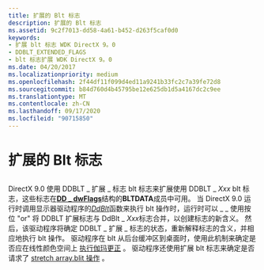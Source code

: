 ```yaml
---
title: 扩展的 Blt 标志
description: 扩展的 Blt 标志
ms.assetid: 9c2f7013-dd58-4a61-b452-d263f5caf0d0
keywords:
- 扩展 blt 标志 WDK DirectX 9。0
- DDBLT_EXTENDED_FLAGS
- blt 标志扩展 WDK DirectX 9。0
ms.date: 04/20/2017
ms.localizationpriority: medium
ms.openlocfilehash: 2f44df11f099d4ed11a9241b33fc2c7a39fe72d8
ms.sourcegitcommit: b84d760d4b45795be12e625db1d5a4167dc2c9ee
ms.translationtype: MT
ms.contentlocale: zh-CN
ms.lasthandoff: 09/17/2020
ms.locfileid: "90715850"
---
```

# <a name="extended-blt-flags"></a>扩展的 Blt 标志


## <span id="ddk_extended_blt_flags_gg"></span><span id="DDK_EXTENDED_BLT_FLAGS_GG"></span>


DirectX 9.0 使用 DDBLT \_ 扩展 \_ 标志 blt 标志来扩展使用 DDBLT \_ *Xxx* blt 标志，这些标志在[**DD \_ dwFlags**](/windows/win32/api/ddrawint/ns-ddrawint-_dd_bltdata)结构的**BLTDATA**成员中可用。 当 DirectX 9.0 运行时调用显示器驱动程序的[*DdBlt*](/windows/win32/api/ddrawint/nc-ddrawint-pdd_surfcb_blt)函数来执行 blt 操作时，运行时可以 \_ \_ 使用按位 "or" 将 DDBLT 扩展标志与 DdBlt \_ *Xxx*标志合并，以创建标志的新含义。 然后，该驱动程序将确定 DDBLT \_ 扩展 \_ 标志的状态，重新解释标志的含义，并相应地执行 blt 操作。 驱动程序在 blt 从后台缓冲区到桌面时，使用此机制来确定是否应在线性颜色空间上 [执行伽玛更正](performing-gamma-correction-on-swap-chains.md) 。 驱动程序还使用扩展 blt 标志来确定是否请求了 [stretch array.blit 操作](supporting-stretch-blit-operations.md) 。

 

